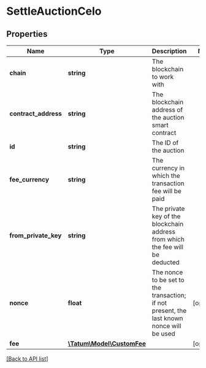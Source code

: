 # SettleAuctionCelo

## Properties

Name | Type | Description | Notes
------------ | ------------- | ------------- | -------------
**chain** | **string** | The blockchain to work with |
**contract_address** | **string** | The blockchain address of the auction smart contract |
**id** | **string** | The ID of the auction |
**fee_currency** | **string** | The currency in which the transaction fee will be paid |
**from_private_key** | **string** | The private key of the blockchain address from which the fee will be deducted |
**nonce** | **float** | The nonce to be set to the transaction; if not present, the last known nonce will be used | [optional]
**fee** | [**\Tatum\Model\CustomFee**](CustomFee.md) |  | [optional]

[[Back to API list]](../../README.md#api-endpoints)
